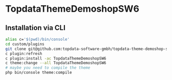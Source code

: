 # TopdataThemeDemoshopSW6



## Installation via CLI
```bash
alias c='$(pwd)/bin/console'
cd custom/plugins
git clone git@github.com:topdata-software-gmbh/topdata-theme-demoshop-sw6.git TopdataThemeDemoshopSW6
c plugin:refresh
c plugin:install -ac TopdataThemeDemoshopSW6
c theme:change --all TopdataThemeDemoshopSW6
# maybe you need to compile the theme
php bin/console theme:compile
```